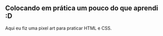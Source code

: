 ## Colocando em prática um pouco do que aprendi :D

Aqui eu fiz uma pixel art para praticar HTML e CSS.
